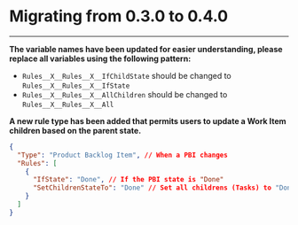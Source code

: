 # Migrating from 0.3.0 to 0.4.0

---

**The variable names have been updated for easier understanding, please replace all variables using the following pattern:**

- `Rules__X__Rules__X__IfChildState` should be changed to `Rules__X__Rules__X__IfState`
- `Rules__X__Rules__X__AllChildren` should be changed to `Rules__X__Rules__X__All`

**A new rule type has been added that permits users to update a Work Item children based on the parent state.**

```json
{
  "Type": "Product Backlog Item", // When a PBI changes
  "Rules": [
    {
      "IfState": "Done", // If the PBI state is "Done"
      "SetChildrenStateTo": "Done" // Set all childrens (Tasks) to "Done" 
    }
  ]
}
```